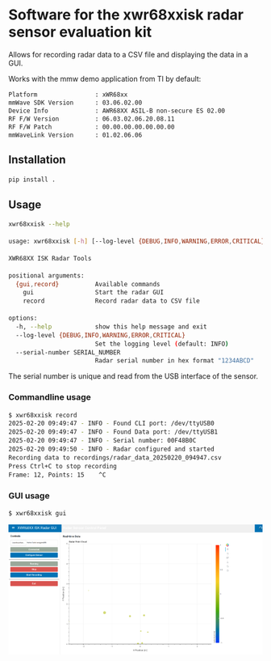 # Software for the xwr68xxisk radar sensor evaluation kit

Allows for recording radar data to a CSV file and displaying the data in a GUI.

Works with the mmw demo application from TI by default:

    Platform                : xWR68xx
    mmWave SDK Version      : 03.06.02.00
    Device Info             : AWR68XX ASIL-B non-secure ES 02.00
    RF F/W Version          : 06.03.02.06.20.08.11
    RF F/W Patch            : 00.00.00.00.00.00.00
    mmWaveLink Version      : 01.02.06.06


## Installation

```bash
pip install .
```

## Usage

```bash
xwr68xxisk --help

usage: xwr68xxisk [-h] [--log-level {DEBUG,INFO,WARNING,ERROR,CRITICAL}] [--serial-number SERIAL_NUMBER] {gui,record} ...

XWR68XX ISK Radar Tools

positional arguments:
  {gui,record}          Available commands
    gui                 Start the radar GUI
    record              Record radar data to CSV file

options:
  -h, --help            show this help message and exit
  --log-level {DEBUG,INFO,WARNING,ERROR,CRITICAL}
                        Set the logging level (default: INFO)
  --serial-number SERIAL_NUMBER
                        Radar serial number in hex format "1234ABCD"
```

The serial number is unique and read from the USB interface of the sensor.

### Commandline usage

```bash
$ xwr68xxisk record
2025-02-20 09:49:47 - INFO - Found CLI port: /dev/ttyUSB0
2025-02-20 09:49:47 - INFO - Found Data port: /dev/ttyUSB1
2025-02-20 09:49:47 - INFO - Serial number: 00F48B0C
2025-02-20 09:49:50 - INFO - Radar configured and started
Recording data to recordings/radar_data_20250220_094947.csv
Press Ctrl+C to stop recording
Frame: 12, Points: 15    ^C

```

### GUI usage

```bash
$ xwr68xxisk gui
```

![GUI](gui_screenshot.png)




